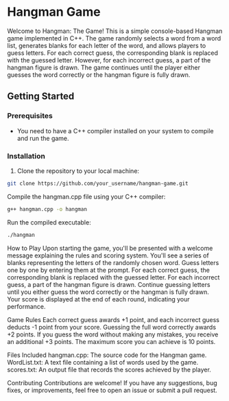 # Hangman Game

Welcome to Hangman: The Game! This is a simple console-based Hangman game implemented in C++. The game randomly selects a word from a word list, generates blanks for each letter of the word, and allows players to guess letters. For each correct guess, the corresponding blank is replaced with the guessed letter. However, for each incorrect guess, a part of the hangman figure is drawn. The game continues until the player either guesses the word correctly or the hangman figure is fully drawn.

## Getting Started

### Prerequisites

- You need to have a C++ compiler installed on your system to compile and run the game.

### Installation

1. Clone the repository to your local machine:

```bash
git clone https://github.com/your_username/hangman-game.git
```
Compile the hangman.cpp file using your C++ compiler:
```bash
g++ hangman.cpp -o hangman
```
Run the compiled executable:
```bash
./hangman
```

How to Play
Upon starting the game, you'll be presented with a welcome message explaining the rules and scoring system.
You'll see a series of blanks representing the letters of the randomly chosen word.
Guess letters one by one by entering them at the prompt.
For each correct guess, the corresponding blank is replaced with the guessed letter.
For each incorrect guess, a part of the hangman figure is drawn.
Continue guessing letters until you either guess the word correctly or the hangman is fully drawn.
Your score is displayed at the end of each round, indicating your performance.

Game Rules
Each correct guess awards +1 point, and each incorrect guess deducts -1 point from your score.
Guessing the full word correctly awards +2 points.
If you guess the word without making any mistakes, you receive an additional +3 points.
The maximum score you can achieve is 10 points.

Files Included
hangman.cpp: The source code for the Hangman game.
WordList.txt: A text file containing a list of words used by the game.
scores.txt: An output file that records the scores achieved by the player.

Contributing
Contributions are welcome! If you have any suggestions, bug fixes, or improvements, feel free to open an issue or submit a pull request.
